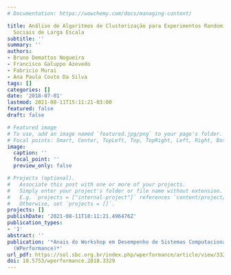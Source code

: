 ```yaml
---
# Documentation: https://wowchemy.com/docs/managing-content/

title: Análise de Algoritmos de Clusterização para Experimentos Randomizados em Redes
  Sociais de Larga Escala
subtitle: ''
summary: ''
authors:
- Bruno Demattos Nogueira
- Francisco Galuppo Azevedo
- Fabricio Murai
- Ana Paula Couto Da Silva
tags: []
categories: []
date: '2018-07-01'
lastmod: 2021-08-11T15:11:21-03:00
featured: false
draft: false

# Featured image
# To use, add an image named `featured.jpg/png` to your page's folder.
# Focal points: Smart, Center, TopLeft, Top, TopRight, Left, Right, BottomLeft, Bottom, BottomRight.
image:
  caption: ''
  focal_point: ''
  preview_only: false

# Projects (optional).
#   Associate this post with one or more of your projects.
#   Simply enter your project's folder or file name without extension.
#   E.g. `projects = ["internal-project"]` references `content/project/deep-learning/index.md`.
#   Otherwise, set `projects = []`.
projects: []
publishDate: '2021-08-11T18:11:21.496476Z'
publication_types:
- '1'
abstract: ''
publication: '*Anais do Workshop em Desempenho de Sistemas Computacionais e de Comunicação
  (WPerformance)*'
url_pdf: https://sol.sbc.org.br/index.php/wperformance/article/view/3329
doi: 10.5753/wperformance.2018.3329
---
```


